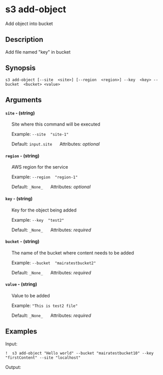 # s3 add-object

Add object into bucket

## Description

Add file named "key" in bucket

## Synopsis

`s3 add-object [--site  <site>] [--region  <region>] --key  <key> --bucket  <bucket> <value>`

## Arguments


#### `site` - (string)

&nbsp;&nbsp;&nbsp;&nbsp; Site where this command will be executed  

&nbsp;&nbsp;&nbsp;&nbsp; Example:  `--site  "site-1"`

&nbsp;&nbsp;&nbsp;&nbsp; Default: `input.site`
&nbsp;&nbsp;&nbsp;&nbsp; Attributes: _optional_  


#### `region` - (string)

&nbsp;&nbsp;&nbsp;&nbsp; AWS region for the service  

&nbsp;&nbsp;&nbsp;&nbsp; Example:  `--region  "region-1"`

&nbsp;&nbsp;&nbsp;&nbsp; Default: `_None_`
&nbsp;&nbsp;&nbsp;&nbsp; Attributes: _optional_  


#### `key` - (string)

&nbsp;&nbsp;&nbsp;&nbsp; Key for the object being added  

&nbsp;&nbsp;&nbsp;&nbsp; Example:  `--key  "test2"`

&nbsp;&nbsp;&nbsp;&nbsp; Default: `_None_`
&nbsp;&nbsp;&nbsp;&nbsp; Attributes: _required_  


#### `bucket` - (string)

&nbsp;&nbsp;&nbsp;&nbsp; The name of the bucket where content needs to be added  

&nbsp;&nbsp;&nbsp;&nbsp; Example:  `--bucket  "mairatestbucket2"`

&nbsp;&nbsp;&nbsp;&nbsp; Default: `_None_`
&nbsp;&nbsp;&nbsp;&nbsp; Attributes: _required_  


#### `value` - (string)

&nbsp;&nbsp;&nbsp;&nbsp; Value to be added  

&nbsp;&nbsp;&nbsp;&nbsp; Example:  `"This is test2 file"`

&nbsp;&nbsp;&nbsp;&nbsp; Default: `_None_`
&nbsp;&nbsp;&nbsp;&nbsp; Attributes: _required_  



## Examples

Input: 
```
!  s3 add-object "Hello world" --bucket "mairatestbucket10" --key "firstContent" --site "localhost"
```
Output: 
```

```

